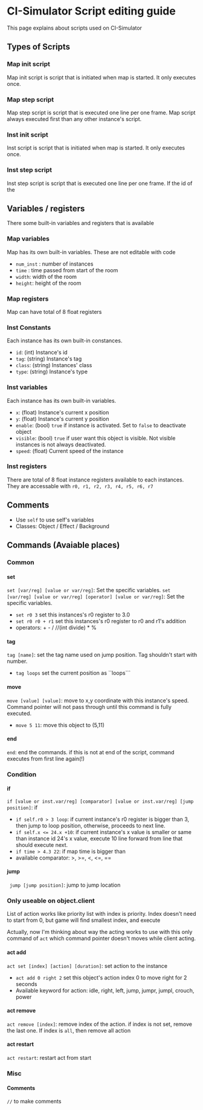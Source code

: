 # CI-Simulator Script editing guide
This page explains about scripts used on CI-Simulator

## Types of Scripts
### Map init script
Map init script is script that is initiated when map is started. It only executes once.
### Map step script
Map step script is script that is executed one line per one frame. Map script always executed first than any other instance's script.
### Inst init script
Inst script is script that is initiated when map is started. It only executes once.
### Inst step script
Inst step script is script that is executed one line per one frame. If the id of the  

## Variables / registers
There some built-in variables and registers that is available
### Map variables
Map has its own built-in variables. These are not editable with code
 - ```num_inst``` : number of instances
 - ```time``` : time passed from start of the room
 - ```width```: width of the room
 - ```height```: height of the room

### Map registers
Map can have total of 8 float registers

### Inst Constants
Each instance has its own built-in constances.
 - ```id```: (int) Instance's id
 - ```tag```: (string) Instance's tag
 - ```class```: (string) Instances' class
 - ```type```: (string) Instance's type
 
### Inst variables
Each instance has its own built-in variables.
 - ```x```: (float) Instance's current x position
 - ```y```: (float) Instance's current y position
 - ```enable```: (bool) ```true``` if instance is activated. Set to ```false``` to deactivate object
 - ```visible```: (bool) ```true``` if user want this object is visible. Not visible instances is not always deactivated.
 - ```speed```: (float) Current speed of the instance

### Inst registers
There are total of 8 float instance registers available to each instances. They are accessable with ```r0, r1, r2, r3, r4, r5, r6, r7```

## Comments
 - Use ```self``` to use self's variables
 - Classes: Object / Effect / Background

## Commands (Avaiable places)
### Common
#### set
```set [var/reg] [value or var/reg]```: Set the specific variables.
```set [var/reg] [value or var/reg] [operator] [value or var/reg]```: Set the specific variables.
 - ```set r0 3``` set this instances's r0 register to 3.0
 - ```set r0 r0 + r1``` set this instances's r0 register to r0 and r1's addition
 - operators: + - / //(int divide) * %
#### tag
```tag [name]```: set the tag name used on jump position. Tag shouldn't start with number.
 - ```tag loops``` set the current position as ``loops```
#### move
```move [value] [value]```: move to x,y coordinate with this instance's speed. Command pointer will not pass through until this command is fully executed.
 - ```move 5 11```: move this object to (5,11)
#### end
```end```: end the commands. if this is not at end of the script, command executes from first line again(!)

### Condition
#### if
```if [value or inst.var/reg] [comparator] [value or inst.var/reg] [jump position]```: if 
 - ```if self.r0 > 3 loop```: if current instance's r0 register is bigger than 3, then jump to loop position, otherwise, proceeds to next line.
 - ```if self.x <= 24.x +10```: if current instance's x value is smaller or same than instance id 24's x value, execute 10 line forward from line that should execute next.
 - ```if time > 4.3 22```: if map time is bigger than 
 - available comparator: >, >=, <, <=, ==
#### jump
``` jump [jump position]```: jump to jump location

### Only useable on object.client
List of action works like priority list with index is priority. Index doesn't need to start from 0, but game will find smallest index, and execute

Actually, now I'm thinking about way the acting works to use with this only command of ```act``` which command pointer doesn't moves while client acting.
#### act add
```act set [index] [action] [duration]```: set action to the instance
 - ```act add 0 right 2``` set this object's action index 0 to move right for 2 seconds
 - Available keyword for action: idle, right, left, jump, jumpr, jumpl, crouch, power
#### act remove
```act remove [index]```: remove index of the action. if index is not set, remove the last one. If index is ```all```, then remove all action
#### act restart
```act restart```: restart act from start

### Misc
#### Comments
```//``` to make comments
